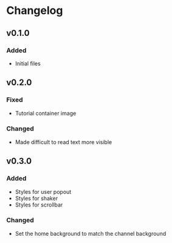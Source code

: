 # Changelog

## v0.1.0
### Added
- Initial files

## v0.2.0
### Fixed
- Tutorial container image
### Changed
- Made difficult to read text more visible

## v0.3.0
### Added
- Styles for user popout
- Styles for shaker
- Styles for scrollbar
### Changed
- Set the home background to match the channel background